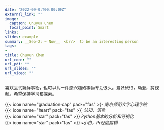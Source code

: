 ```yaml
---
date: "2022-09-01T00:00:00Z"
external_link: ""
image:
  caption: Chuyun Chen
  focal_point: Smart
links: 
slides: example
summary: __Sep-21 ~ Now__  <br/>  to be an interesting person
tags:
- 
title: Chuyun Chen
url_code: ""
url_pdf: ""
url_slides: ""
url_video: ""
---
```

喜欢尝试新鲜事物，也可以对一件感兴趣的事物专注很久。爱好旅行，动漫，剪视频。希望保持学习和探索。

{{< icon name="graduation-cap" pack="fas" >}} _南京师范大学心理学院_  
{{< icon name="heart" pack="fas" >}} _认知，语言_  
{{< icon name="star" pack="fas" >}} _Python基本的分析和可视化_  
{{< icon name="star" pack="fas" >}} _s小白，Pr轻度剪辑_  



